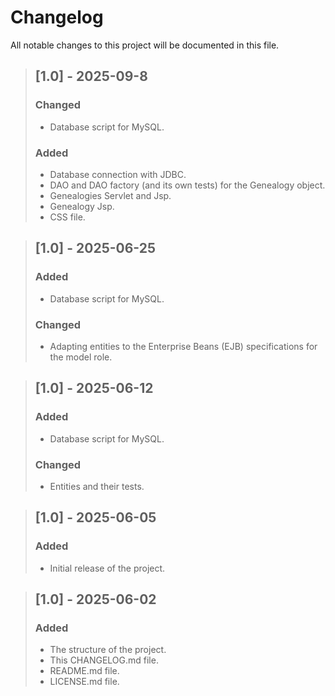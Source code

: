 # Changelog
All notable changes to this project will be documented in this file.

>## [1.0] - 2025-09-8
>### Changed
>- Database script for MySQL.
>### Added
>- Database connection with JDBC.
>- DAO and DAO factory (and its own tests) for the Genealogy object.
>- Genealogies Servlet and Jsp.
>- Genealogy Jsp.
>- CSS file.

>## [1.0] - 2025-06-25
>### Added
>- Database script for MySQL.
>### Changed
>- Adapting entities to the Enterprise Beans (EJB) specifications for the model role.

>## [1.0] - 2025-06-12
>### Added
>- Database script for MySQL.
>### Changed
>- Entities and their tests.

>## [1.0] - 2025-06-05
>### Added
>- Initial release of the project.

>## [1.0] - 2025-06-02
>### Added
>- The structure of the project.
>- This CHANGELOG.md file.
>- README.md file.
>- LICENSE.md file.
